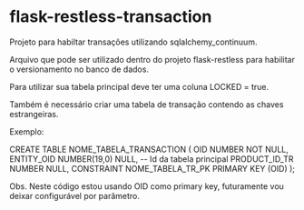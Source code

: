 # flask-restless-transaction

Projeto para habiltar transações utilizando sqlalchemy_continuum.

Arquivo que pode ser utilizado dentro do projeto flask-restless para habilitar o versionamento no banco de dados.

Para utilizar sua tabela principal deve ter uma coluna LOCKED = true.

Também é necessário criar uma tabela de transação contendo as chaves estrangeiras.

Exemplo:

CREATE TABLE NOME_TABELA_TRANSACTION (
  OID NUMBER NOT NULL,
	ENTITY_OID NUMBER(19,0) NULL, -- Id da tabela principal
	PRODUCT_ID_TR NUMBER NULL,
  CONSTRAINT NOME_TABELA_TR_PK PRIMARY KEY (OID)
 );


Obs. Neste código estou usando OID como primary key, futuramente vou deixar configurável por parâmetro.
